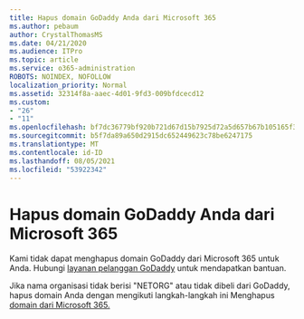 ```yaml
---
title: Hapus domain GoDaddy Anda dari Microsoft 365
ms.author: pebaum
author: CrystalThomasMS
ms.date: 04/21/2020
ms.audience: ITPro
ms.topic: article
ms.service: o365-administration
ROBOTS: NOINDEX, NOFOLLOW
localization_priority: Normal
ms.assetid: 32314f8a-aaec-4d01-9fd3-009bfdcecd12
ms.custom:
- "26"
- "11"
ms.openlocfilehash: bf7dc36779bf920b721d67d15b7925d72a5d657b67b105165f37f170023ad764
ms.sourcegitcommit: b5f7da89a650d2915dc652449623c78be6247175
ms.translationtype: MT
ms.contentlocale: id-ID
ms.lasthandoff: 08/05/2021
ms.locfileid: "53922342"
---
```

# <a name="remove-your-godaddy-domain-from-microsoft-365"></a>Hapus domain GoDaddy Anda dari Microsoft 365

Kami tidak dapat menghapus domain GoDaddy dari Microsoft 365 untuk Anda. Hubungi [layanan pelanggan GoDaddy](https://aka.ms/contact-godaddy) untuk mendapatkan bantuan.
  
Jika nama organisasi tidak berisi "NETORG" atau tidak dibeli dari GoDaddy, hapus domain Anda dengan mengikuti langkah-langkah ini Menghapus [domain dari Microsoft 365.](https://docs.microsoft.com/microsoft-365/admin/get-help-with-domains/remove-a-domain)
  